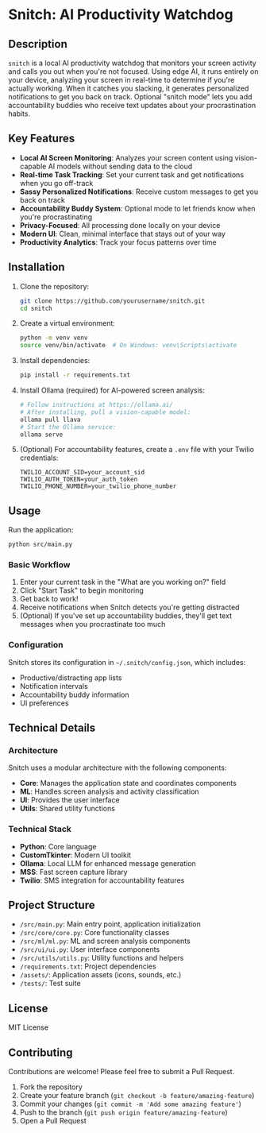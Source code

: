 # Snitch: AI Productivity Watchdog

## Description

`snitch` is a local AI productivity watchdog that monitors your screen activity and calls you out when you're not focused. Using edge AI, it runs entirely on your device, analyzing your screen in real-time to determine if you're actually working. When it catches you slacking, it generates personalized notifications to get you back on track. Optional "snitch mode" lets you add accountability buddies who receive text updates about your procrastination habits.

## Key Features

- **Local AI Screen Monitoring**: Analyzes your screen content using vision-capable AI models without sending data to the cloud
- **Real-time Task Tracking**: Set your current task and get notifications when you go off-track
- **Sassy Personalized Notifications**: Receive custom messages to get you back on track
- **Accountability Buddy System**: Optional mode to let friends know when you're procrastinating
- **Privacy-Focused**: All processing done locally on your device
- **Modern UI**: Clean, minimal interface that stays out of your way
- **Productivity Analytics**: Track your focus patterns over time

## Installation

1. Clone the repository:
   ```bash
   git clone https://github.com/yourusername/snitch.git
   cd snitch
   ```

2. Create a virtual environment:
   ```bash
   python -m venv venv
   source venv/bin/activate  # On Windows: venv\Scripts\activate
   ```

3. Install dependencies:
   ```bash
   pip install -r requirements.txt
   ```

4. Install Ollama (required) for AI-powered screen analysis:
   ```bash
   # Follow instructions at https://ollama.ai/
   # After installing, pull a vision-capable model:
   ollama pull llava
   # Start the Ollama service:
   ollama serve
   ```

5. (Optional) For accountability features, create a `.env` file with your Twilio credentials:
   ```
   TWILIO_ACCOUNT_SID=your_account_sid
   TWILIO_AUTH_TOKEN=your_auth_token
   TWILIO_PHONE_NUMBER=your_twilio_phone_number
   ```

## Usage

Run the application:
```bash
python src/main.py
```

### Basic Workflow

1. Enter your current task in the "What are you working on?" field
2. Click "Start Task" to begin monitoring
3. Get back to work!
4. Receive notifications when Snitch detects you're getting distracted
5. (Optional) If you've set up accountability buddies, they'll get text messages when you procrastinate too much

### Configuration

Snitch stores its configuration in `~/.snitch/config.json`, which includes:

- Productive/distracting app lists
- Notification intervals
- Accountability buddy information
- UI preferences

## Technical Details

### Architecture

Snitch uses a modular architecture with the following components:

- **Core**: Manages the application state and coordinates components
- **ML**: Handles screen analysis and activity classification
- **UI**: Provides the user interface
- **Utils**: Shared utility functions

### Technical Stack

- **Python**: Core language
- **CustomTkinter**: Modern UI toolkit
- **Ollama**: Local LLM for enhanced message generation
- **MSS**: Fast screen capture library
- **Twilio**: SMS integration for accountability features

## Project Structure

- `/src/main.py`: Main entry point, application initialization
- `/src/core/core.py`: Core functionality classes
- `/src/ml/ml.py`: ML and screen analysis components
- `/src/ui/ui.py`: User interface components
- `/src/utils/utils.py`: Utility functions and helpers
- `/requirements.txt`: Project dependencies
- `/assets/`: Application assets (icons, sounds, etc.)
- `/tests/`: Test suite

## License

MIT License

## Contributing

Contributions are welcome! Please feel free to submit a Pull Request.

1. Fork the repository
2. Create your feature branch (`git checkout -b feature/amazing-feature`)
3. Commit your changes (`git commit -m 'Add some amazing feature'`)
4. Push to the branch (`git push origin feature/amazing-feature`)
5. Open a Pull Request